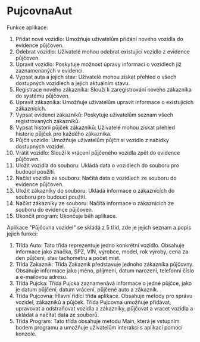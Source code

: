 # PujcovnaAut

Funkce aplikace:
1. Přidat nové vozidlo: Umožňuje uživatelům přidání nového vozidla do evidence půjčoven.
2. Odebrat vozidlo: Uživatelé mohou odebrat existující vozidlo z evidence půjčoven.
3. Upravit vozidlo: Poskytuje možnost úpravy informací o vozidlech již zaznamenaných v evidenci.
4. Vypsat auta a jejich stav: Uživatelé mohou získat přehled o všech dostupných vozidlech a jejich aktuálním stavu.
5. Registrace nového zákazníka: Slouží k zaregistrování nového zákazníka do systému půjčoven.
6. Upravit zákazníka: Umožňuje uživatelům upravit informace o existujících zákaznících.
7. Vypsat evidenci zákazníků: Poskytuje uživatelům seznam všech registrovaných zákazníků.
8. Vypsat historii půjček zákazníků: Uživatelé mohou získat přehled historie půjček pro každého zákazníka.
9. Půjčit vozidlo: Umožňuje uživatelům půjčit si vozidlo z nabídky dostupných vozidel.
10. Vrátit vozidlo: Slouží k vrácení půjčeného vozidla zpět do evidence půjčoven.
11. Uložit vozidla do souboru: Ukládá data o vozidlech do souboru pro budoucí použití.
12. Načíst vozidla ze souboru: Načítá data o vozidlech ze souboru do evidence půjčoven.
13. Uložit zákazníky do souboru: Ukládá informace o zákaznících do souboru pro budoucí použití.
14. Načíst zákazníky ze souboru: Načítá informace o zákaznících ze souboru do evidence půjčoven.
15. Ukončit program: Ukončuje běh aplikace.

Aplikace "Půjčovna vozidel" se skládá z 5 tříd, zde je jejich seznam a popis jejich funkcí:
1. Třída Auto: Tato třída reprezentuje jedno konkrétní vozidlo. Obsahuje informace jako značka, SPZ, VIN, výrobce, model, rok výroby, cena za den půjčení, stav tachometru a počet míst.
2. Třída Zakaznik: Třída Zakaznik představuje jednoho zákazníka půjčovny. Obsahuje informace jako jméno, příjmení, datum narození, telefonní číslo a e-mailovou adresu.
3. Třída Pujcka: Třída Pujcka zaznamenává informace o jedné půjčce, jako je datum půjčení, datum vrácení, půjčené auto a zákazník.
4. Třída Pujcovna: Hlavní řídící třída aplikace. Obsahuje metody pro správu vozidel, zákazníků a půjček. Třída Pujcovna umožňuje přidávat, upravovat a odstraňovat vozidla a zákazníky, půjčovat a vracet vozidla a ukládat a načítat data ze souborů.
5. Třída Program: Tato třída obsahuje metodu Main, která je vstupním bodem programu a umožňuje uživatelům interakci s aplikací pomocí konzole.
